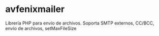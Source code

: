 # avfenixmailer
Librería PHP para envío de archivos. Soporta SMTP externos, CC/BCC, envío de archivos, setMaxFileSize
